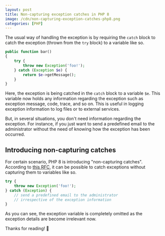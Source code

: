 ```yaml
---
layout: post
title: Non-capturing exception catches in PHP 8
image: /cdn/non-capturing-exception-catches-php8.png
categories: [PHP]
---
```


The usual way of handling the exception is by requiring the `catch` block to catch the exception (thrown from the `try` block) to a variable like so.

```php
public function bar()
{
    try {
        throw new Exception('foo!');
    } catch (Exception $e) {
        return $e->getMessage();
    } 
}
```

Here, the exception is being catched in the `catch` block to a variable `$e`. This variable now holds any information regarding the exception such as exception message, code, trace, and so on. This is useful in logging exception information to log files or to external services.

But, in several situations, you don't need information regarding the exception. For instance, if you just want to send a predefined email to the administrator without the need of knowing how the exception has been occurred.

## Introducing non-capturing catches

For certain scenario, PHP 8 is introducing "non-capturing catches". According to [this RFC](https://wiki.php.net/rfc/non-capturing_catches), it can be possible to catch exceptions without capturing them to variables like so.

```php
try {
    throw new Exception('foo!');
} catch (Exception) {
    // send a predefined email to the administrator 
    // irrespective of the exception information
} 
```

As you can see, the exception variable is completely omitted as the exception details are become irrelevant now.

Thanks for reading! 🚀

